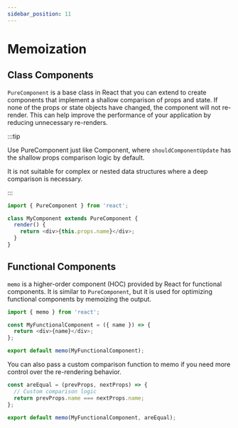 ```yaml
---
sidebar_position: 11
---
```


# Memoization

## Class Components

`PureComponent` is a base class in React that you can extend to create
components that implement a shallow comparison of props and state. If none of
the props or state objects have changed, the component will not re-render. This
can help improve the performance of your application by reducing unnecessary
re-renders.

:::tip

Use PureComponent just like Component, where `shouldComponentUpdate` has the
shallow props comparison logic by default.

It is not suitable for complex or nested data structures where a deep comparison
is necessary.

:::

```javascript
import { PureComponent } from 'react';

class MyComponent extends PureComponent {
  render() {
    return <div>{this.props.name}</div>;
  }
}
```

## Functional Components

`memo` is a higher-order component (HOC) provided by React for functional
components. It is similar to `PureComponent`, but it is used for optimizing
functional components by memoizing the output.

```javascript
import { memo } from 'react';

const MyFunctionalComponent = ({ name }) => {
  return <div>{name}</div>;
};

export default memo(MyFunctionalComponent);
```

You can also pass a custom comparison function to memo if you need more control
over the re-rendering behavior.

```javascript
const areEqual = (prevProps, nextProps) => {
  // Custom comparison logic
  return prevProps.name === nextProps.name;
};

export default memo(MyFunctionalComponent, areEqual);
```
